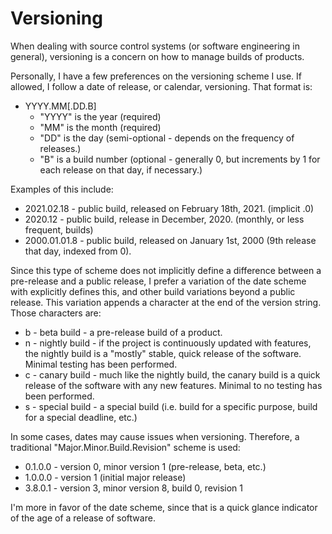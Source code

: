 # Versioning

When dealing with source control systems (or software engineering in general), versioning is a concern on how to manage builds of products.

Personally, I have a few preferences on the versioning scheme I use. If allowed, I follow a date of release, or calendar, versioning. That format is:

- YYYY.MM\[.DD.B\]
  - "YYYY" is the year (required)
  - "MM" is the month (required)
  - "DD" is the day (semi-optional - depends on the frequency of releases.)
  - "B" is a build number (optional - generally 0, but increments by 1 for each release on that day, if necessary.)

Examples of this include:

- 2021.02.18 - public build, released on February 18th, 2021. (implicit .0)
- 2020.12 - public build, release in December, 2020. (monthly, or less frequent, builds)
- 2000.01.01.8 - public build, released on January 1st, 2000 (9th release that day, indexed from 0).

Since this type of scheme does not implicitly define a difference between a pre-release and a public release, I prefer a variation of the date scheme with explicitly defines this, and other build variations beyond a public release. This variation appends a character at the end of the version string. Those characters are:

- b - beta build - a pre-release build of a product.
- n - nightly build - if the project is continuously updated with features, the nightly build is a "mostly" stable, quick release of the software. Minimal testing has been performed.
- c - canary build - much like the nightly build, the canary build is a quick release of the software with any new features. Minimal to no testing has been performed.
- s - special build - a special build (i.e. build for a specific purpose, build for a special deadline, etc.)

In some cases, dates may cause issues when versioning. Therefore, a traditional "Major.Minor.Build.Revision" scheme is used:

- 0.1.0.0 - version 0, minor version 1 (pre-release, beta, etc.)
- 1.0.0.0 - version 1 (initial major release)
- 3.8.0.1 - version 3, minor version 8, build 0, revision 1

I'm more in favor of the date scheme, since that is a quick glance indicator of the age of a release of software.
